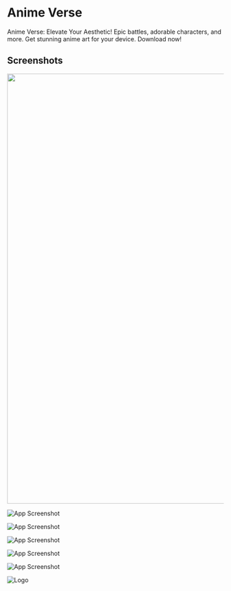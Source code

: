 
# Anime Verse

Anime Verse: Elevate Your Aesthetic! Epic battles, adorable characters, and more. Get stunning anime art for your device. Download now!




## Screenshots

<img width=1000 src="https://firebasestorage.googleapis.com/v0/b/anime-verse-6c92f.appspot.com/o/ss%2F12.png?alt=media&token=e6882405-8dab-425a-94fb-8e096099406e,https://firebasestorage.googleapis.com/v0/b/anime-verse-6c92f.appspot.com/o/ss%2F13.png?alt=media&token=b30dc62a-f110-447f-accc-75c8ed52f49b">

![App Screenshot](https://firebasestorage.googleapis.com/v0/b/anime-verse-6c92f.appspot.com/o/ss%2F13.png?alt=media&token=b30dc62a-f110-447f-accc-75c8ed52f49b)

![App Screenshot](https://firebasestorage.googleapis.com/v0/b/anime-verse-6c92f.appspot.com/o/ss%2F14.png?alt=media&token=c30103f6-c092-4387-aaa7-9ea89fa27f04)

![App Screenshot](https://firebasestorage.googleapis.com/v0/b/anime-verse-6c92f.appspot.com/o/ss%2F15.png?alt=media&token=f60ddf2f-9e36-469c-a2fb-a91b8bc107fd)


![App Screenshot](https://firebasestorage.googleapis.com/v0/b/anime-verse-6c92f.appspot.com/o/ss%2F17.jpeg?alt=media&token=95b86aba-ffe2-4b19-9715-0837f392634e)


![App Screenshot](https://firebasestorage.googleapis.com/v0/b/anime-verse-6c92f.appspot.com/o/ss%2F16.jpeg?alt=media&token=4877f794-5d2e-4c10-904b-07d764754379)



    



![Logo](https://firebasestorage.googleapis.com/v0/b/anime-verse-6c92f.appspot.com/o/ss%2Fplay_store_512.png?alt=media&token=ffbe8d43-94c2-4439-9583-5c7d0c78b4bf)

